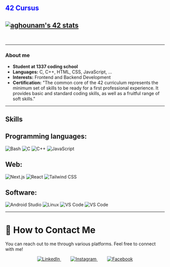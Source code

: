 </br>
<div class="item">
<h2 style="color: blue" > 42 Cursus <h2>
 <a href="https://github.com/ahmedghounami/badge42"><img src="https://badge.mediaplus.ma/black/aghounam"  style="margin-right: auto; margin-left: auto; "alt="aghounam's 42 stats"/></a>
</div>
<br>
 
---

### About me

- **Student at 1337 coding school** 
- **Languages:** C, C++, HTML, CSS, JavaScript, ...
- **Interests:** Frontend and Backend Development
- **Certification:** "The common core of the 42 curriculum represents the minimum set of skills to be ready for a first professional experience. It provides basic and standard coding skills, as well as a fruitful range of soft skills."

---

## Skills

## Programming languages:
![Bash](https://img.shields.io/badge/Bash-4EAA25?logo=gnubash&logoColor=white&style=for-the-badge)
![C](https://img.shields.io/badge/C-A8B9CC?logo=c&logoColor=white&style=for-the-badge)
![C++](https://img.shields.io/badge/C++-00599C?logo=cplusplus&logoColor=white&style=for-the-badge)
![JavaScript](https://img.shields.io/badge/JavaScript-F7DF1E?logo=javascript&logoColor=black&style=for-the-badge)

## Web:
![Next.js](https://img.shields.io/badge/Next.js-000000?logo=next.js&logoColor=white&style=for-the-badge)
![React](https://img.shields.io/badge/React-61DAFB?logo=react&logoColor=black&style=for-the-badge)
![Tailwind CSS](https://img.shields.io/badge/Tailwind_CSS-06B6D4?logo=tailwindcss&logoColor=white&style=for-the-badge)

## Software:
![Android Studio](https://img.shields.io/badge/Android%20Studio-3DDC84?logo=androidstudio&logoColor=white&style=for-the-badge)
![Linux](https://img.shields.io/badge/Linux-FCC624?logo=Linux&logoColor=black&style=for-the-badge)
![VS Code](https://img.shields.io/badge/Docker-007ACC?logo=visualstudiocode&logoColor=white&style=for-the-badge)
![VS Code](https://img.shields.io/badge/Docker-007ACC?logo=visualstudiocode&logoColor=white&style=for-the-badge)

---

# 📣 How to Contact Me

You can reach out to me through various platforms. Feel free to connect with me!

<p align="center">
  <a href="https://www.linkedin.com/in/ahmed-ghounami-a675b1294/" style="margin: 0 15px;">
    <img src="https://img.shields.io/badge/LinkedIn-0077B5?style=flat-square&logo=linkedin&logoColor=white" alt="LinkedIn">
  </a>
  <a href="" style="margin: 0 15px;">
    <img src="https://img.shields.io/badge/Instagram-E4405F?style=flat-square&logo=instagram&logoColor=white" alt="Instagram">
  </a>
  <a href="" style="margin: 0 15px;">
    <img src="https://img.shields.io/badge/Facebook-1877F2?style=flat-square&logo=facebook&logoColor=white" alt="Facebook">
  </a>
</p>
